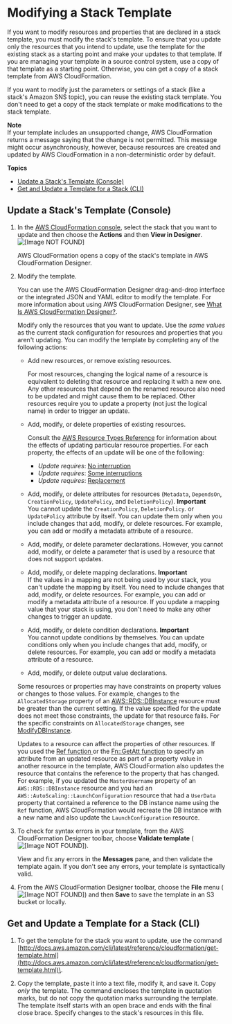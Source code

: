 # Modifying a Stack Template<a name="using-cfn-updating-stacks-get-template"></a>

If you want to modify resources and properties that are declared in a stack template, you must modify the stack's template\. To ensure that you update only the resources that you intend to update, use the template for the existing stack as a starting point and make your updates to that template\. If you are managing your template in a source control system, use a copy of that template as a starting point\. Otherwise, you can get a copy of a stack template from AWS CloudFormation\.

If you want to modify just the parameters or settings of a stack \(like a stack's Amazon SNS topic\), you can reuse the existing stack template\. You don't need to get a copy of the stack template or make modifications to the stack template\.

**Note**  
If your template includes an unsupported change, AWS CloudFormation returns a message saying that the change is not permitted\. This message might occur asynchronously, however, because resources are created and updated by AWS CloudFormation in a non\-deterministic order by default\.

**Topics**
+ [Update a Stack's Template \(Console\)](#using-cfn-updating-stacks-get-stack.CON)
+ [Get and Update a Template for a Stack \(CLI\)](#using-cfn-updating-stacks-get-stack.CLI)

## Update a Stack's Template \(Console\)<a name="using-cfn-updating-stacks-get-stack.CON"></a>

1. In the [AWS CloudFormation console](https://console.aws.amazon.com/cloudformation), select the stack that you want to update and then choose the **Actions** and then **View in Designer**\.  
![\[Image NOT FOUND\]](http://docs.aws.amazon.com/AWSCloudFormation/latest/UserGuide/images/console-stack-detail-pane-template.png)

   AWS CloudFormation opens a copy of the stack's template in AWS CloudFormation Designer\.

1. Modify the template\.

   You can use the AWS CloudFormation Designer drag\-and\-drop interface or the integrated JSON and YAML editor to modify the template\. For more information about using AWS CloudFormation Designer, see [What Is AWS CloudFormation Designer?](working-with-templates-cfn-designer.md)\.

   Modify only the resources that you want to update\. Use the *same values* as the current stack configuration for resources and properties that you aren't updating\. You can modify the template by completing any of the following actions:
   + Add new resources, or remove existing resources\.

     For most resources, changing the logical name of a resource is equivalent to deleting that resource and replacing it with a new one\. Any other resources that depend on the renamed resource also need to be updated and might cause them to be replaced\. Other resources require you to update a property \(not just the logical name\) in order to trigger an update\.
   + Add, modify, or delete properties of existing resources\.

     Consult the [AWS Resource Types Reference](aws-template-resource-type-ref.md) for information about the effects of updating particular resource properties\. For each property, the effects of an update will be one of the following:
     + *Update requires*: [No interruption](using-cfn-updating-stacks-update-behaviors.md#update-no-interrupt)
     + *Update requires*: [Some interruptions](using-cfn-updating-stacks-update-behaviors.md#update-some-interrupt)
     + *Update requires*: [Replacement](using-cfn-updating-stacks-update-behaviors.md#update-replacement)
   + Add, modify, or delete attributes for resources \(`Metadata`, `DependsOn`, `CreationPolicy`, `UpdatePolicy`, and `DeletionPolicy`\)\.
**Important**  
You cannot update the `CreationPolicy`, `DeletionPolicy`\. or `UpdatePolicy` attribute by itself\. You can update them only when you include changes that add, modify, or delete resources\. For example, you can add or modify a metadata attribute of a resource\.
   + Add, modify, or delete parameter declarations\. However, you cannot add, modify, or delete a parameter that is used by a resource that does not support updates\.
   + Add, modify, or delete mapping declarations\.
**Important**  
If the values in a mapping are not being used by your stack, you can't update the mapping by itself\. You need to include changes that add, modify, or delete resources\. For example, you can add or modify a metadata attribute of a resource\. If you update a mapping value that your stack is using, you don't need to make any other changes to trigger an update\.
   + Add, modify, or delete condition declarations\.
**Important**  
You cannot update conditions by themselves\. You can update conditions only when you include changes that add, modify, or delete resources\. For example, you can add or modify a metadata attribute of a resource\.
   + Add, modify, or delete output value declarations\.

   Some resources or properties may have constraints on property values or changes to those values\. For example, changes to the `AllocatedStorage` property of an [ AWS::RDS::DBInstance](aws-properties-rds-database-instance.md) resource must be greater than the current setting\. If the value specified for the update does not meet those constraints, the update for that resource fails\. For the specific constraints on `AllocatedStorage` changes, see [ ModifyDBInstance](http://docs.aws.amazon.com/AmazonRDS/latest/APIReference/API_ModifyDBInstance.html)\.

   Updates to a resource can affect the properties of other resources\. If you used the [ Ref function ](intrinsic-function-reference-ref.md) or the [ Fn::GetAtt function](intrinsic-function-reference-getatt.md) to specify an attribute from an updated resource as part of a property value in another resource in the template, AWS CloudFormation also updates the resource that contains the reference to the property that has changed\. For example, if you updated the `MasterUsername` property of an `AWS::RDS::DBInstance` resource and you had an `AWS::AutoScaling::LaunchConfiguration` resource that had a `UserData` property that contained a reference to the DB instance name using the `Ref` function, AWS CloudFormation would recreate the DB instance with a new name and also update the `LaunchConfiguration` resource\.

1. To check for syntax errors in your template, from the AWS CloudFormation Designer toolbar, choose **Validate template** \(![\[Image NOT FOUND\]](http://docs.aws.amazon.com/AWSCloudFormation/latest/UserGuide/images/designer-validate-icon.png)\)\.

   View and fix any errors in the **Messages** pane, and then validate the template again\. If you don't see any errors, your template is syntactically valid\.

1. From the AWS CloudFormation Designer toolbar, choose the **File** menu \(![\[Image NOT FOUND\]](http://docs.aws.amazon.com/AWSCloudFormation/latest/UserGuide/images/designer-file-menu.png)\) and then **Save** to save the template in an S3 bucket or locally\.

## Get and Update a Template for a Stack \(CLI\)<a name="using-cfn-updating-stacks-get-stack.CLI"></a>

1. To get the template for the stack you want to update, use the command [http://docs.aws.amazon.com/cli/latest/reference/cloudformation/get-template.html](http://docs.aws.amazon.com/cli/latest/reference/cloudformation/get-template.html)\.

1. Copy the template, paste it into a text file, modify it, and save it\. Copy *only* the template\. The command encloses the template in quotation marks, but do not copy the quotation marks surrounding the template\. The template itself starts with an open brace and ends with the final close brace\. Specify changes to the stack's resources in this file\.
